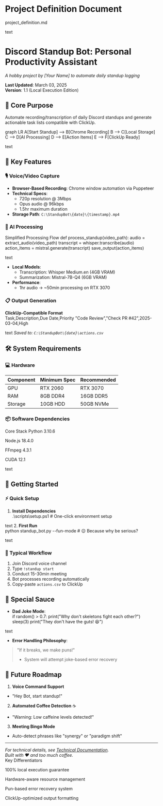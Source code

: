 # Project Definition Document
project_definition.md

text
# Discord Standup Bot: Personal Productivity Assistant  

*A hobby project by [Your Name] to automate daily standup logging*  

**Last Updated**: March 03, 2025  
**Version**: 1.1 (Local Execution Edition)  

## 🎯 Core Purpose  
Automate recording/transcription of daily Discord standups and generate actionable task lists compatible with ClickUp.  

graph LR
A[Start Standup] --> B[Chrome Recording]
B --> C[Local Storage]
C --> D[AI Processing]
D --> E[Action Items]
E --> F[ClickUp Ready]

text

## 🔑 Key Features  

### 🎙️ Voice/Video Capture  
- **Browser-Based Recording**: Chrome window automation via Puppeteer  
- **Technical Specs**:  
  - 720p resolution @ 3Mbps  
  - Opus audio @ 96kbps  
  - 1.5hr maximum duration  
- **Storage Path**: `C:\StandupBot\{date}\{timestamp}.mp4`  

### 🧠 AI Processing  
Simplified Processing Flow
def process_standup(video_path):
audio = extract_audio(video_path)
transcript = whisper.transcribe(audio)
action_items = mistral.generate(transcript)
save_output(action_items)

text
- **Local Models**:  
  - Transcription: Whisper Medium.en (4GB VRAM)  
  - Summarization: Mistral-7B-Q4 (6GB VRAM)  
- **Performance**:  
  - 1hr audio → ~50min processing on RTX 3070  

### 📋 Output Generation  
**ClickUp-Compatible Format**  
Task,Description,Due Date,Priority
"Code Review","Check PR #42",2025-03-04,High

text
*Saved to: `C:\StandupBot\{date}\actions.csv`*  

## 🛠️ System Requirements  

### 💻 Hardware  
| Component | Minimum Spec | Recommended |  
|-----------|--------------|-------------|  
| GPU       | RTX 2060     | RTX 3070    |  
| RAM       | 8GB DDR4     | 16GB DDR5   |  
| Storage   | 10GB HDD     | 50GB NVMe   |  

### 📦 Software Dependencies  
Core Stack
Python 3.10.6

Node.js 18.4.0

FFmpeg 4.3.1

CUDA 12.1

text

## 🚀 Getting Started  

### ⚡ Quick Setup  
1. **Install Dependencies**  
.\scripts\setup.ps1 # One-click environment setup

text
2. **First Run**  
python standup_bot.py --fun-mode # 😉 Because why be serious?

text

### 🔄 Typical Workflow  
1. Join Discord voice channel  
2. Type `!standup start`  
3. Conduct 15-30min meeting  
4. Bot processes recording automatically  
5. Copy-paste `actions.csv` to ClickUp  

## 🌟 Special Sauce  
- **Dad Joke Mode**:  
if random() > 0.7:
print("Why don't skeletons fight each other?")
sleep(3)
print("They don't have the guts! 😆")

text
- **Error Handling Philosophy**:  
> "If it breaks, we make puns!"  
> - System will attempt joke-based error recovery  

## 🔮 Future Roadmap  
1. **Voice Command Support**  
 - "Hey Bot, start standup!"  
2. **Automated Coffee Detection** ☕  
 - "Warning: Low caffeine levels detected!"  
3. **Meeting Bingo Mode**  
 - Auto-detect phrases like "synergy" or "paradigm shift"  

---  
*For technical details, see [Technical Documentation](docs/).  
Built with ❤️ and too much coffee.*  
Key Differentiators

100% local execution guarantee

Hardware-aware resource management

Pun-based error recovery system

ClickUp-optimized output formatting